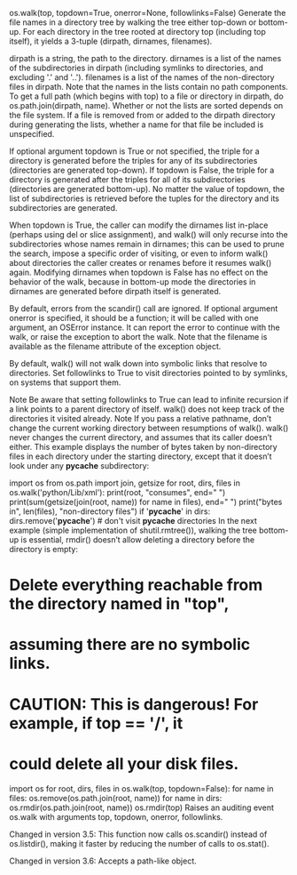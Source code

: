os.walk(top, topdown=True, onerror=None, followlinks=False)
Generate the file names in a directory tree by walking the tree either top-down or bottom-up. For each directory in the tree rooted at directory top (including top itself), it yields a 3-tuple (dirpath, dirnames, filenames).

dirpath is a string, the path to the directory. dirnames is a list of the names of the subdirectories in dirpath (including symlinks to directories, and excluding '.' and '..'). filenames is a list of the names of the non-directory files in dirpath. Note that the names in the lists contain no path components. To get a full path (which begins with top) to a file or directory in dirpath, do os.path.join(dirpath, name). Whether or not the lists are sorted depends on the file system. If a file is removed from or added to the dirpath directory during generating the lists, whether a name for that file be included is unspecified.

If optional argument topdown is True or not specified, the triple for a directory is generated before the triples for any of its subdirectories (directories are generated top-down). If topdown is False, the triple for a directory is generated after the triples for all of its subdirectories (directories are generated bottom-up). No matter the value of topdown, the list of subdirectories is retrieved before the tuples for the directory and its subdirectories are generated.

When topdown is True, the caller can modify the dirnames list in-place (perhaps using del or slice assignment), and walk() will only recurse into the subdirectories whose names remain in dirnames; this can be used to prune the search, impose a specific order of visiting, or even to inform walk() about directories the caller creates or renames before it resumes walk() again. Modifying dirnames when topdown is False has no effect on the behavior of the walk, because in bottom-up mode the directories in dirnames are generated before dirpath itself is generated.

By default, errors from the scandir() call are ignored. If optional argument onerror is specified, it should be a function; it will be called with one argument, an OSError instance. It can report the error to continue with the walk, or raise the exception to abort the walk. Note that the filename is available as the filename attribute of the exception object.

By default, walk() will not walk down into symbolic links that resolve to directories. Set followlinks to True to visit directories pointed to by symlinks, on systems that support them.

Note Be aware that setting followlinks to True can lead to infinite recursion if a link points to a parent directory of itself. walk() does not keep track of the directories it visited already.
Note If you pass a relative pathname, don’t change the current working directory between resumptions of walk(). walk() never changes the current directory, and assumes that its caller doesn’t either.
This example displays the number of bytes taken by non-directory files in each directory under the starting directory, except that it doesn’t look under any __pycache__ subdirectory:

import os
from os.path import join, getsize
for root, dirs, files in os.walk('python/Lib/xml'):
    print(root, "consumes", end=" ")
    print(sum(getsize(join(root, name)) for name in files), end=" ")
    print("bytes in", len(files), "non-directory files")
    if '__pycache__' in dirs:
        dirs.remove('__pycache__')  # don't visit __pycache__ directories
In the next example (simple implementation of shutil.rmtree()), walking the tree bottom-up is essential, rmdir() doesn’t allow deleting a directory before the directory is empty:

# Delete everything reachable from the directory named in "top",
# assuming there are no symbolic links.
# CAUTION:  This is dangerous!  For example, if top == '/', it
# could delete all your disk files.
import os
for root, dirs, files in os.walk(top, topdown=False):
    for name in files:
        os.remove(os.path.join(root, name))
    for name in dirs:
        os.rmdir(os.path.join(root, name))
os.rmdir(top)
Raises an auditing event os.walk with arguments top, topdown, onerror, followlinks.

Changed in version 3.5: This function now calls os.scandir() instead of os.listdir(), making it faster by reducing the number of calls to os.stat().

Changed in version 3.6: Accepts a path-like object.
